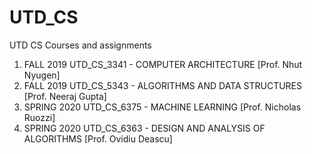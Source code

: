 # UTD_CS
UTD CS Courses and assignments

1. FALL 2019 UTD_CS_3341 - COMPUTER ARCHITECTURE [Prof. Nhut Nyugen]
2. FALL 2019 UTD_CS_5343 - ALGORITHMS AND DATA STRUCTURES [Prof. Neeraj Gupta]
3. SPRING 2020 UTD_CS_6375 - MACHINE LEARNING [Prof. Nicholas Ruozzi]
4. SPRING 2020 UTD_CS_6363 - DESIGN AND ANALYSIS OF ALGORITHMS [Prof. Ovidiu Deascu]
